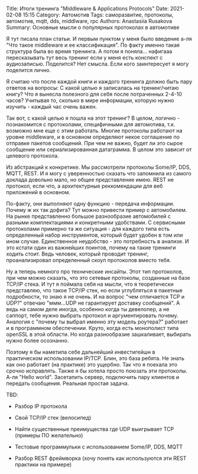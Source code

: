 Title: Итоги тренинга "Middleware & Applications Protocols"
Date: 2021-02-08 15:15
Category: Автомотив
Tags: саморазвитие, протоколы, автомотив, mqtt, dds, middlware, rpc
Authors: Anastasiia Rusakova
Summary: Основные мысли о популярных протоколах в автомотиве

Я тут писала план статьи. И первым пунктом у меня было введение а-ля "Что такое middleware и ее классификация". По факту именно такая структура была во время тренинга. А потом я поняла... нафигааа пересказывать тут весь тренинг если у меня есть конспект с аудиозаписью. Поделится? Нет смысла. Если кого заинтересует я могу поделится лично.

Я считаю что после каждой книги и каждого тренинга должно быть пару ответов на вопросы: С какой целью я записалась на тренинг/читаю книгу? Что я вынесла полезного для себя после потраченных 2-4-10 часов? Учитывая то, сколько в мире информации, которую нужно изучить - каждый час очень важен.

Так вот, с какой целью я пошла на этот тренинг? В целом, логично - познакомится с протоколами, специфичными для автомотива, т.к. возможно мне еще с этим работать.
Многие протоколы работают на уровне middleware, и в основном определяют некое соглашение по отправке пакетов сообщений. При чем не важно, будет ли это сырое сообщение или сериализированная датаграмма. В целом это зависит от целевого протокола.

Из абстракций к конкретике. Мы рассмотрели протоколы Some/IP, DDS, MQTT, REST. И я могу с уверенностью сказать что запомнила из самого доклада довольно мало, но общее представление имею. REST не протокол, если что, а архитектурные реккомендации для веб приложений в основном.

По-факту, они выполняют одну функцию - передача информации. Почему ж их так дофига? Тут можно привести пример с автомобилем. На рынке представленно большое разнообразие автомобилей с разными комплектациями и конкретными удобствами. С сервисными протоколами примерно та же ситуация - для каждого типа есть определенный набор инструментов, который будет удобен в том или ином случае. Единственное неудобство - это потребность в анализе. И это кстати один из важнейших поинтов, почему на такие тренинги ходить стоит. Ведь человек, который проводит тренинг, проанализировал определенный скоуп протоколов вместо тебя.

Ну а теперь немного про технические инсайты. Этот тип протоколов, при чем можно сказать, что это сетевые протоколы, созданные на базе TCP/IP стека. И тут я поймала себя на мысли, что я теоретически представляю, что такое TCP/IP стек, но если углубляться в пакетные подробности, то знаю я не очень. И на вопрос "чем отличается TCP и UDP?" отвечаю "ммм...UDP не гарантирует доставку сообщений". А ведь на самом деле иногда, особенно когда ты девелопер, а не саппорт, тебе нужно выбрать протокол и аргументировать почему. Аналогия с "почему ты выбрал именно эту модель роутера?" работает и в программном обеспечении. Круто, когда есть монополист типа openSSL в этой области. Но когда разнообразие зашкаливает, выбирать нужно более осознанно.

Поэтому я бы наметила себе дальнейший инвестигейшн в практическом использовании IP/TCP. Блин, это база ребята. Не знать как оно работает (на практике) это ущербно. Так что я поехала это срочно исправлять. Также я бы хотела просто поюзать эти протоколы. А-ля "Hello world". Засетапить сервер, подключить пару клиентов и передать сообщения. Реальная простая задача.

TBD:

- Разбор IP протокола

- Свой TCP/IP стек (велосипед)

- Найти существенные преимущества где UDP выигрывает TCP (примеры ПО желательно)

- Тестовые программульки с использованием Some/IP, DDS, MQTT

- Разбор REST фреймворка (хочу понять как используются эти REST практики на примере)
